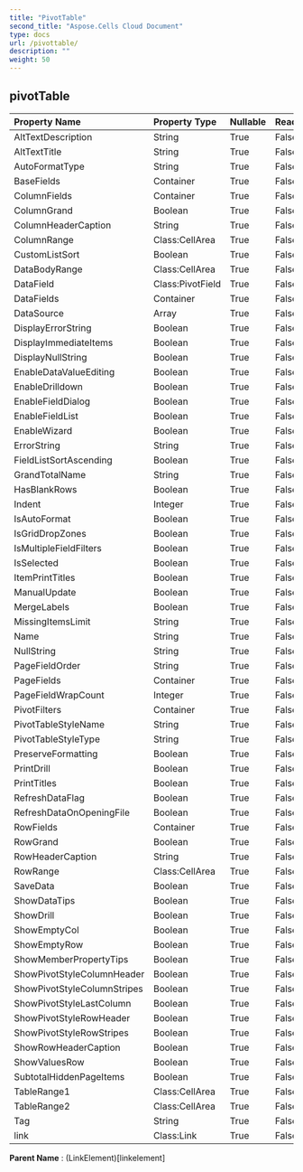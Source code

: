 ```yaml
---
title: "PivotTable"
second_title: "Aspose.Cells Cloud Document"
type: docs
url: /pivottable/
description: ""
weight: 50
---
```


## **pivotTable**

 

| Property Name | Property Type | Nullable |  ReadOnly | DefaultValue | Description | 
| :- | :- | :- |:- |  :- | :- |
| AltTextDescription | String | True |  False |  |  |  
| AltTextTitle | String | True |  False |  |  |  
| AutoFormatType | String | True |  False |  |  |  
| BaseFields | Container | True |  False |  |  |  
| ColumnFields | Container | True |  False |  |  |  
| ColumnGrand | Boolean | True |  False |  |  |  
| ColumnHeaderCaption | String | True |  False |  |  |  
| ColumnRange | Class:CellArea | True |  False |  |  |  
| CustomListSort | Boolean | True |  False |  |  |  
| DataBodyRange | Class:CellArea | True |  False |  |  |  
| DataField | Class:PivotField | True |  False |  |  |  
| DataFields | Container | True |  False |  |  |  
| DataSource | Array<String> | True |  False |  |  |  
| DisplayErrorString | Boolean | True |  False |  |  |  
| DisplayImmediateItems | Boolean | True |  False |  |  |  
| DisplayNullString | Boolean | True |  False |  |  |  
| EnableDataValueEditing | Boolean | True |  False |  |  |  
| EnableDrilldown | Boolean | True |  False |  |  |  
| EnableFieldDialog | Boolean | True |  False |  |  |  
| EnableFieldList | Boolean | True |  False |  |  |  
| EnableWizard | Boolean | True |  False |  |  |  
| ErrorString | String | True |  False |  |  |  
| FieldListSortAscending | Boolean | True |  False |  |  |  
| GrandTotalName | String | True |  False |  |  |  
| HasBlankRows | Boolean | True |  False |  |  |  
| Indent | Integer | True |  False |  |  |  
| IsAutoFormat | Boolean | True |  False |  |  |  
| IsGridDropZones | Boolean | True |  False |  |  |  
| IsMultipleFieldFilters | Boolean | True |  False |  |  |  
| IsSelected | Boolean | True |  False |  |  |  
| ItemPrintTitles | Boolean | True |  False |  |  |  
| ManualUpdate | Boolean | True |  False |  |  |  
| MergeLabels | Boolean | True |  False |  |  |  
| MissingItemsLimit | String | True |  False |  |  |  
| Name | String | True |  False |  |  |  
| NullString | String | True |  False |  |  |  
| PageFieldOrder | String | True |  False |  |  |  
| PageFields | Container | True |  False |  |  |  
| PageFieldWrapCount | Integer | True |  False |  |  |  
| PivotFilters | Container | True |  False |  |  |  
| PivotTableStyleName | String | True |  False |  |  |  
| PivotTableStyleType | String | True |  False |  |  |  
| PreserveFormatting | Boolean | True |  False |  |  |  
| PrintDrill | Boolean | True |  False |  |  |  
| PrintTitles | Boolean | True |  False |  |  |  
| RefreshDataFlag | Boolean | True |  False |  |  |  
| RefreshDataOnOpeningFile | Boolean | True |  False |  |  |  
| RowFields | Container | True |  False |  |  |  
| RowGrand | Boolean | True |  False |  |  |  
| RowHeaderCaption | String | True |  False |  |  |  
| RowRange | Class:CellArea | True |  False |  |  |  
| SaveData | Boolean | True |  False |  |  |  
| ShowDataTips | Boolean | True |  False |  |  |  
| ShowDrill | Boolean | True |  False |  |  |  
| ShowEmptyCol | Boolean | True |  False |  |  |  
| ShowEmptyRow | Boolean | True |  False |  |  |  
| ShowMemberPropertyTips | Boolean | True |  False |  |  |  
| ShowPivotStyleColumnHeader | Boolean | True |  False |  |  |  
| ShowPivotStyleColumnStripes | Boolean | True |  False |  |  |  
| ShowPivotStyleLastColumn | Boolean | True |  False |  |  |  
| ShowPivotStyleRowHeader | Boolean | True |  False |  |  |  
| ShowPivotStyleRowStripes | Boolean | True |  False |  |  |  
| ShowRowHeaderCaption | Boolean | True |  False |  |  |  
| ShowValuesRow | Boolean | True |  False |  |  |  
| SubtotalHiddenPageItems | Boolean | True |  False |  |  |  
| TableRange1 | Class:CellArea | True |  False |  |  |  
| TableRange2 | Class:CellArea | True |  False |  |  |  
| Tag | String | True |  False |  |  |  
| link | Class:Link | True |  False |  |  |  

**Parent Name** : (LinkElement)[linkelement]

